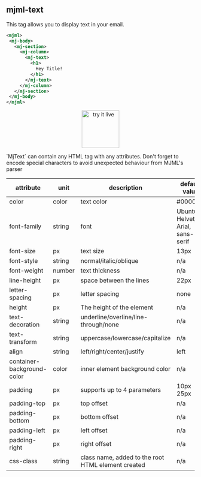 ## mjml-text

This tag allows you to display text in your email.

 ```xml
<mjml>
  <mj-body>
    <mj-section>
      <mj-column>
        <mj-text>
          <h1>
            Hey Title!
          </h1>
        </mj-text>
      </mj-column>
    </mj-section>
  </mj-body>
</mjml>
 ```

<p align="center">
  <a href="https://mjml.io/try-it-live/components/text">
    <img width="100px" src="https://mjml.io/assets/img/svg/TRYITLIVE.svg" alt="try it live" />
  </a>
</p>

<aside class="notice">
  `MjText` can contain any HTML tag with any attributes. Don't forget to encode special characters to avoid unexpected behaviour from MJML's parser
</aside>

 attribute                    | unit          | description                                 | default value
------------------------------|---------------|---------------------------------------------|-------------------------------------
 color                        | color         | text color                                  | #000000
 font-family                  | string        | font                                        | Ubuntu, Helvetica, Arial, sans-serif
 font-size                    | px            | text size                                   | 13px
 font-style                   | string        | normal/italic/oblique                       | n/a
 font-weight                  | number        | text thickness                              | n/a
 line-height                  | px            | space between the lines                     | 22px
 letter-spacing               | px            | letter spacing                              | none
 height                       | px            | The height of the element                   | n/a
 text-decoration              | string        | underline/overline/line-through/none        | n/a
 text-transform               | string        | uppercase/lowercase/capitalize              | n/a
 align                        | string        | left/right/center/justify                   | left
 container-background-color   | color         | inner element background color              | n/a
 padding                      | px            | supports up to 4 parameters                 | 10px 25px
 padding-top                  | px            | top offset                                  | n/a
 padding-bottom               | px            | bottom offset                               | n/a
 padding-left                 | px            | left offset                                 | n/a
 padding-right                | px            | right offset                                | n/a
 css-class                    | string        | class name, added to the root HTML element created | n/a
